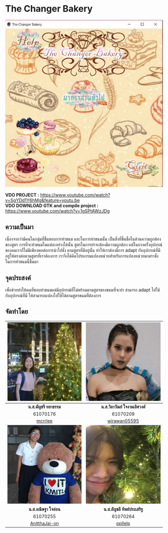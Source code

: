 # The Changer Bakery
<img src="img/project.jpg">

**VDO PROJECT :** https://www.youtube.com/watch?v=SgYDd1Y6hMg&feature=youtu.be
<br>**VDO DOWNLOAD GTK and compile project :** https://www.youtube.com/watch?v=1gSPtAWzJDg

## ความเป็นมา
เนื่องจากว่ามีคนในกลุ่มที่ชื่นชอบการทำขนม และในการทำขนมนั้น เป็นสิ่งที่ขึ้นชื่อในด้านความถูกต้องของสูตร
การที่จะทำขนมในแต่ละอย่างได้นั้น สูตรในการทำจะต้องมีความถูกต้อง แต่ในบางครั้งอุปกรณ์ของคนเราก็ไม่มีเพียงพอต่อการนำไปชั่ง
ตามสูตรที่มีอยู่นั้น ทำให้เราต้องมีการ adapt กับอุปกรณ์ที่มีอยู่ให้ตรงต่อตามสูตรที่เราต้องการ เราจึงได้คิดโปรแกรมแปลงหน่วยสำหรับการแปลงหน่วยมาตราชั่ง
ในการทำขนมนี้ขึ้นมา 

## จุดประสงค์
เพื่อช่วยทำให้คนที่ชอบทำขนมแต่มีอุปกรณ์ที่ไม่พร้อมตามสูตรของขนมที่จะทำ สามารถ adapt ไปใช้ กับอุปกรณ์ที่มี ให้สามารถแปลงไปใช้ได้ตามสูตรขนมที่ต้องการ

## จัดทำโดย
<img src="img/carrot.jpg" width="250px" height="250px"> |<img src="img/ice.jpg" width="250px" height="250px">
:---:|:---:
**น.ส.มัญชรี ทยาธรรม**|**น.ส.วิลาวัณย์ ใจงามเลิศวงศ์**
61070176|61070209
[mcrrlee](https://github.com/mcrrlee)|[wirawan05595](https://github.com/wirawan05595)
<img src="img/bell.jpg" width="250px" height="250px">|<img src="img/apple.jpg" width="250px" height="250px">
**น.ส.อณิษฐา ใจอ่อน**|**น.ส.อัญชลี ทิพย์ประเสริฐ**
61070255|61070264
[AnitthaJai-on](https://github.com/AnitthaJai-on)|[ppllelp](https://github.com/ppllelp)
